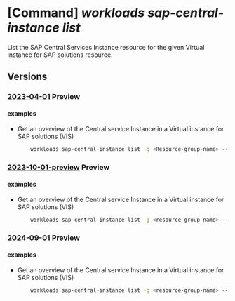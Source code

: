 # [Command] _workloads sap-central-instance list_

List the SAP Central Services Instance resource for the given Virtual Instance for SAP solutions resource.

## Versions

### [2023-04-01](/Resources/mgmt-plane/L3N1YnNjcmlwdGlvbnMve30vcmVzb3VyY2Vncm91cHMve30vcHJvdmlkZXJzL21pY3Jvc29mdC53b3JrbG9hZHMvc2FwdmlydHVhbGluc3RhbmNlcy97fS9jZW50cmFsaW5zdGFuY2Vz/2023-04-01.xml) **Preview**

<!-- mgmt-plane /subscriptions/{}/resourcegroups/{}/providers/microsoft.workloads/sapvirtualinstances/{}/centralinstances 2023-04-01 -->

#### examples

- Get an overview of the Central service Instance in a Virtual instance for SAP solutions (VIS)
    ```bash
        workloads sap-central-instance list -g <Resource-group-name> --sap-virtual-instance-name <VIS name>
    ```

### [2023-10-01-preview](/Resources/mgmt-plane/L3N1YnNjcmlwdGlvbnMve30vcmVzb3VyY2Vncm91cHMve30vcHJvdmlkZXJzL21pY3Jvc29mdC53b3JrbG9hZHMvc2FwdmlydHVhbGluc3RhbmNlcy97fS9jZW50cmFsaW5zdGFuY2Vz/2023-10-01-preview.xml) **Preview**

<!-- mgmt-plane /subscriptions/{}/resourcegroups/{}/providers/microsoft.workloads/sapvirtualinstances/{}/centralinstances 2023-10-01-preview -->

#### examples

- Get an overview of the Central service Instance in a Virtual instance for SAP solutions (VIS)
    ```bash
        workloads sap-central-instance list -g <resource-group-name> --sap-virtual-instance-name <vis-name>
    ```

### [2024-09-01](/Resources/mgmt-plane/L3N1YnNjcmlwdGlvbnMve30vcmVzb3VyY2Vncm91cHMve30vcHJvdmlkZXJzL21pY3Jvc29mdC53b3JrbG9hZHMvc2FwdmlydHVhbGluc3RhbmNlcy97fS9jZW50cmFsaW5zdGFuY2Vz/2024-09-01.xml) **Preview**

<!-- mgmt-plane /subscriptions/{}/resourcegroups/{}/providers/microsoft.workloads/sapvirtualinstances/{}/centralinstances 2024-09-01 -->

#### examples

- Get an overview of the Central service Instance in a Virtual instance for SAP solutions (VIS)
    ```bash
        workloads sap-central-instance list -g <resource-group-name> --sap-virtual-instance-name <vis-name>
    ```

